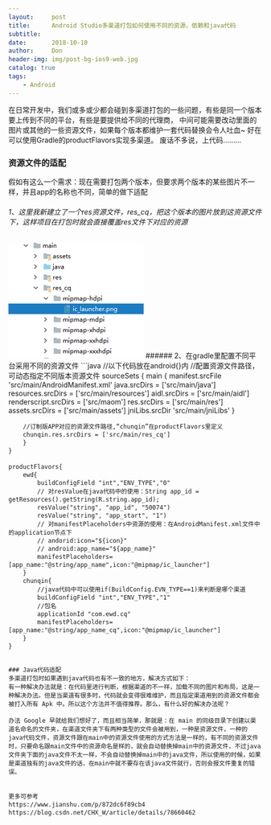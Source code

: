 ```yaml
---
layout:     post
title:      Android Studio多渠道打包如何使用不同的资源，依赖和java代码
subtitle:   
date:       2018-10-10
author:     Don
header-img: img/post-bg-ios9-web.jpg
catalog: true
tags:
    - Android
---
```


在日常开发中，我们或多或少都会碰到多渠道打包的一些问题，有些是同一个版本要上传到不同的平台，有些是要提供给不同的代理商，
中间可能需要改动里面的图片或其他的一些资源文件，如果每个版本都维护一套代码替换会令人吐血~ 好在可以使用Gradle的productFlavors实现多渠道。
废话不多说，上代码.........

### 资源文件的适配
假如有这么一个需求：现在需要打包两个版本，但要求两个版本的某些图片不一样，并且app的名称也不同，简单的做下适配 
###### 1、这里我新建立了一个res资源文件，res_cq，把这个版本的图片放到这资源文件下，这样项目在打包时就会直接覆盖res文件下对应的资源             
<img src="/img/article/20180613173408.png"/>            
###### 2、在gradle里配置不同平台采用不同的资源文件
```java
//以下代码放在android{}内
//配置资源文件路径，可动态指定不同版本资源文件
    sourceSets {
        main {
            manifest.srcFile 'src/main/AndroidManifest.xml'
            java.srcDirs = ['src/main/java']
            resources.srcDirs = ['src/main/resources']
            aidl.srcDirs = ['src/main/aidl']
            renderscript.srcDirs = ['src/maom']
            res.srcDirs = ['src/main/res']
            assets.srcDirs = ['src/main/assets']
            jniLibs.srcDir 'src/main/jniLibs'
        }

        //订制版APP对应的资源文件路径,“chunqin”在productFlavors里定义
        chunqin.res.srcDirs = ['src/main/res_cq']
        }
    } 
    
    productFlavors{
        ewd{
            buildConfigField "int","ENV_TYPE","0"
            // 对resValue在java代码中的使用：String app_id = getResources().getString(R.string.app_id);
            resValue("string", "app_id", "50074")
            resValue("string", "app_start", "1")
            // 对manifestPlaceholders中资源的使用：在AndroidManifest.xml文件中的application节点下
            // andorid:icon="${icon}"
            // android:app_name="${app_name}"
            manifestPlaceholders=[app_name:"@string/app_name",icon:"@mipmap/ic_launcher"]
        }
        chunqin{
            //java代码中可以使用if(BuildConfig.EVN_TYPE==1)来判断是哪个渠道
            buildConfigField "int","ENV_TYPE","1"
            //包名
            applicationId "com.ewd.cq"
            manifestPlaceholders=[app_name:"@string/app_name_cq",icon:"@mipmap/ic_launcher"]
        }
    }

```

### Java代码适配
多渠道打包时如果遇到java代码也有不一致的地方，解决方式如下：                
有一种解决办法就是：在代码里进行判断，根据渠道的不一样，加载不同的图片和布局，这是一种解决办法。但是当渠道有很多时，代码就会变得很难维护，而且指定渠道用到的资源文件都会被打入所有 Apk 中。所以这个方法并不值得推荐。那么，有什么好的解决办法呢？

办法 Google 早就给我们想好了，而且相当简单，那就是：在 main 的同级目录下创建以渠道名命名的文件夹，在渠道文件夹下有两种类型的文件会被用到，一种是资源文件，一种的java代码文件，资源文件跟在main中的资源文件使用的方式方法是一样的，有不同的资源文件时，只要命名跟main文件中的资源命名是样的，就会自动替换掉main中的资源文件，不过java文件夹下面的java文件不太一样，不会自动替换掉main中的java文件，所以使用的时候，如果是渠道独有的java文件的话，在main中就不要存在该java文件就行，否则会报文件重复的错误。


更多可参考
https://www.jianshu.com/p/872dc6f89cb4                         
https://blog.csdn.net/CHX_W/article/details/78660462
